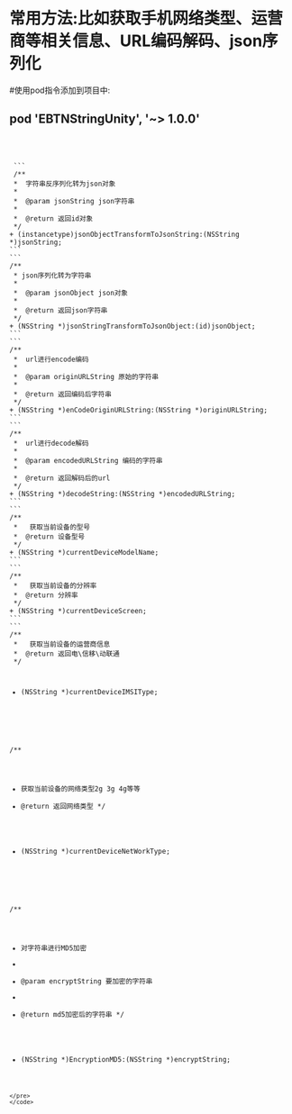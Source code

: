 # 常用方法:比如获取手机网络类型、运营商等相关信息、URL编码解码、json序列化

#使用pod指令添加到项目中:

 <h2>pod 'EBTNStringUnity', '~> 1.0.0'</h2>

## <pre>
 <code>
 ```
 /**
 *  字符串反序列化转为json对象
 *
 *  @param jsonString json字符串
 *
 *  @return 返回id对象
 */
+ (instancetype)jsonObjectTransformToJsonString:(NSString *)jsonString;
```
```
/**
 * json序列化转为字符串
 *
 *  @param jsonObject json对象
 *
 *  @return 返回json字符串
 */
+ (NSString *)jsonStringTransformToJsonObject:(id)jsonObject;
```
```
/**
 *  url进行encode编码
 *
 *  @param originURLString 原始的字符串
 *
 *  @return 返回编码后字符串
 */
+ (NSString *)enCodeOriginURLString:(NSString *)originURLString;
```
```
/**
 *  url进行decode解码
 *
 *  @param encodedURLString 编码的字符串
 *
 *  @return 返回解码后的url
 */
+ (NSString *)decodeString:(NSString *)encodedURLString;
```
```
/**
 *   获取当前设备的型号
 *  @return 设备型号
 */
+ (NSString *)currentDeviceModelName;
```
```
/**
 *   获取当前设备的分辨率
 *  @return 分辨率
 */
+ (NSString *)currentDeviceScreen;
```
```
/**
 *   获取当前设备的运营商信息
 *  @return 返回电\信移\动联通
 */

+ (NSString *)currentDeviceIMSIType;
```
```
/**
 *   获取当前设备的网络类型2g 3g 4g等等
 *  @return 返回网络类型
 */
+ (NSString *)currentDeviceNetWorkType;
```
```
/**
 *  对字符串进行MD5加密
 *
 *  @param encryptString 要加密的字符串
 *
 *  @return md5加密后的字符串
 */
+ (NSString *)EncryptionMD5:(NSString *)encryptString;
```
</pre>
</code>

